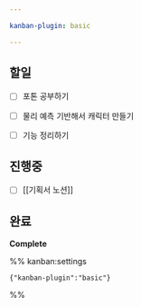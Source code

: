 ```yaml
---

kanban-plugin: basic

---
```


## 할일

- [ ] 포톤 공부하기
- [ ] 물리 예측 기반해서 캐릭터 만들기
- [ ] 기능 정리하기


## 진행중

- [ ] [[기획서 노션]]


## 완료

**Complete**




%% kanban:settings
```
{"kanban-plugin":"basic"}
```
%%